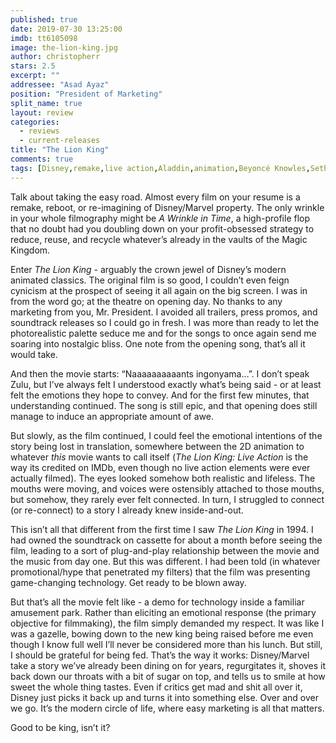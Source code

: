 ```yaml
---
published: true
date: 2019-07-30 13:25:00
imdb: tt6105098
image: the-lion-king.jpg
author: christopherr
stars: 2.5
excerpt: ""
addressee: "Asad Ayaz"
position: "President of Marketing"
split_name: true
layout: review
categories: 
  - reviews
  - current-releases
title: "The Lion King"
comments: true
tags: [Disney,remake,live action,Aladdin,animation,Beyoncé Knowles,Seth Rogen,Bily Eichner]
---
```

Talk about taking the easy road. Almost every film on your resume is a remake, reboot, or re-imagining of Disney/Marvel property. The only wrinkle in your whole filmography might be _A Wrinkle in Time_, a high-profile flop that no doubt had you doubling down on your profit-obsessed strategy to reduce, reuse, and recycle whatever’s already in the vaults of the Magic Kingdom. 

Enter _The Lion King_ - arguably the crown jewel of Disney’s modern animated classics. The original film is so good, I couldn’t even feign cynicism at the prospect of seeing it all again on the big screen. I was in from the word go; at the theatre on opening day. No thanks to any marketing from you, Mr. President. I avoided all trailers, press promos, and soundtrack releases so I could go in fresh. I was more than ready to let the photorealistic palette seduce me and for the songs to once again send me soaring into nostalgic bliss. One note from the opening song, that’s all it would take. 

And then the movie starts: “Naaaaaaaaaants ingonyama…”. I don’t speak Zulu, but I’ve always felt I understood exactly what’s being said - or at least felt the emotions they hope to convey. And for the first few minutes, that understanding continued. The song is still epic, and that opening does still manage to induce an appropriate amount of awe.

But slowly, as the film continued, I could feel the emotional intentions of the story being lost in translation, somewhere between the 2D animation to whatever _this_ movie wants to call itself (_The Lion King: Live Action_ is the way its credited on IMDb, even though no live action elements were ever actually filmed). The eyes looked somehow both realistic and lifeless. The mouths were moving, and voices were ostensibly attached to those mouths, but somehow, they rarely ever felt connected. In turn, I struggled to connect (or re-connect) to a story I already knew inside-and-out. 

This isn’t all that different from the first time I saw _The Lion King_ in 1994. I had owned the soundtrack on cassette for about a month before seeing the film, leading to a sort of plug-and-play relationship between the movie and the music from day one. But this was different. I had been told (in whatever promotional/hype that penetrated my filters) that the film was presenting game-changing technology. Get ready to be blown away. 

But that’s all the movie felt like - a demo for technology inside a familiar amusement park. Rather than eliciting an emotional response (the primary objective for filmmaking), the film simply demanded my respect. It was like I was a gazelle, bowing down to the new king being raised before me even though I know full well I’ll never be considered more than his lunch. But still, I should be grateful for being fed. That’s the way it works: Disney/Marvel take a story we’ve already been dining on for years, regurgitates it, shoves it back down our throats with a bit of sugar on top, and tells us to smile at how sweet the whole thing tastes. Even if critics get mad and shit all over it, Disney just picks it back up and turns it into something else. Over and over we go. It’s the modern circle of life, where easy marketing is all that matters. 

Good to be king, isn’t it?